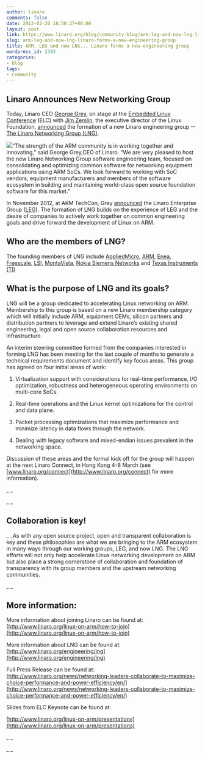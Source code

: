 ```yaml
---
author: linaro
comments: false
date: 2013-02-20 18:50:27+00:00
layout: post
link: https://www.linaro.org/blog/community-blog/arm-leg-and-now-lng-linaro-forms-a-new-engineering-group/
slug: arm-leg-and-now-lng-linaro-forms-a-new-engineering-group
title: ARM, LEG and now LNG... Linaro forms a new engineering group
wordpress_id: 2393
categories:
- blog
tags:
- Community
---
```


## Linaro Announces New Networking Group


Today, Linaro CEO [George Grey](http://www.linaro.org/linux-on-arm/meet-the-team/george-grey/), on stage at the [Embedded Linux Conference](http://events.linuxfoundation.org/events/embedded-linux-conference) (ELC) with [Jim Zemlin](http://www.linuxfoundation.org/about/staff#zemlin), the executive director of the Linux Foundation, [announced](http://www.linaro.org/news/networking-leaders-collaborate-to-maximize-choice-performance-and-power-efficiency/en/) the formation of a new Linaro engineering group --[The Linaro Networking Group (LNG)](http://www.linaro.org/engineering/lng).

[![](http://www.linaro.org/linaro-blog/wp-content/uploads/2013/02/GG_Slide_LNG-1024x791.jpg)](http://www.linaro.org/linaro-blog/wp-content/uploads/2013/02/GG_Slide_LNG.jpg)“The strength of the ARM community is in working together and innovating,” said George Grey,CEO of Linaro. “We are very pleased to host the new Linaro Networking Group software engineering team, focused on consolidating and optimizing common software for networking equipment applications using ARM SoCs. We look forward to working with SoC vendors, equipment manufacturers and members of the software ecosystem in building and maintaining world-class open source foundation software for this market.”

In November 2012, at ARM TechCon, Grey [announced](http://www.linaro.org/news/industry-leaders-collaborate-to-accelerate-software-ecosystem-for-arm-servers-and-join-linaro/en/) the Linaro Enterprise Group ([LEG](http://www.linaro.org/engineering/leg)). The formation of LNG builds on the experience of LEG and the desire of companies to actively work together on common engineering goals and drive forward the development of Linux on ARM.


## Who are the members of LNG?


The founding members of LNG include [AppliedMicro](http://www.apm.com/), [ARM](http://www.arm.com/), [Enea](http://www.enea.com/), [Freescale](http://www.freescale.com/), [LSI,](http://www.lsi.com/) [MontaVista](http://www.mvista.com/), [Nokia Siemens Networks](http://www.nokiasiemensnetworks.com/) and [Texas Instruments (TI)](http://www.ti.com/)


## What is the purpose of LNG and its goals?


LNG will be a group dedicated to accelerating Linux networking on ARM. Membership to this group is based on a new Linaro membership category which will initially include ARM, equipment OEMs, silicon partners and distribution partners to leverage and extend Linaro’s existing shared engineering, legal and open source collaboration resources and infrastructure.

An interim steering committee formed from the companies interested in forming LNG has been meeting for the last couple of months to generate a technical requirements document and identify key focus areas. This group has agreed on four initial areas of work:




  1. Virtualization support with considerations for real-time performance, I/O optimization, robustness and heterogeneous operating environments on multi-core SoCs.


  2. Real-time operations and the Linux kernel optimizations for the control and data plane.


  3. Packet processing optimizations that maximize performance and minimize latency in data flows through the network.


  4. Dealing with legacy software and mixed-endian issues prevalent in the networking space.


Discussion of these areas and the formal kick off for the group will happen at the next Linaro Connect, in Hong Kong 4-8 March (see [www.linaro.org/connect](http://www.linaro.org/connect) for more information).

_ _

_ _


## Collaboration is key!


_ _As with any open source project, open and transparent collaboration is key and these philosophies are what we are bringing to the ARM ecosystem in many ways through our working groups, LEG, and now LNG. The LNG efforts will not only help accelerate Linux networking development on ARM but also place a strong cornerstone of collaboration and foundation of transparency with its group members and the upstream networking communities.

_ _


## More information:


More information about joining Linaro can be found at: [http://www.linaro.org/linux-on-arm/how-to-join](http://www.linaro.org/linux-on-arm/how-to-join)

More information about LNG can be found at: [http://www.linaro.org/engineering/lng](http://www.linaro.org/engineering/lng)

Full Press Release can be found at: [http://www.linaro.org/news/networking-leaders-collaborate-to-maximize-choice-performance-and-power-efficiency/en/](http://www.linaro.org/news/networking-leaders-collaborate-to-maximize-choice-performance-and-power-efficiency/en/)

Slides from ELC Keynote can be found at:

[http://www.linaro.org/linux-on-arm/presentations](http://www.linaro.org/linux-on-arm/presentations)

_ _

_ _
